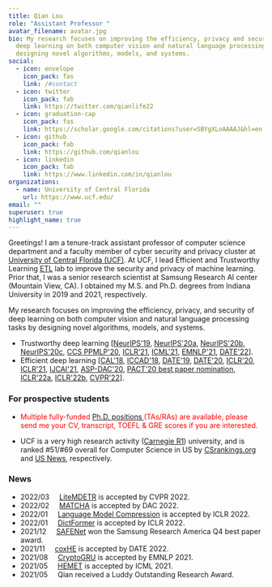 ```yaml
---
title: Qian Lou
role: "Assistant Professor "
avatar_filename: avatar.jpg
bio: My research focuses on improving the efficiency, privacy and security of
  deep learning on both computer vision and natural language processing tasks by
  designing novel algorithms, models, and systems.
social:
  - icon: envelope
    icon_pack: fas
    link: /#contact
  - icon: twitter
    icon_pack: fab
    link: https://twitter.com/qianlife22
  - icon: graduation-cap
    icon_pack: fas
    link: https://scholar.google.com/citations?user=SBYgXLoAAAAJ&hl=en
  - icon: github
    icon_pack: fab
    link: https://github.com/qianlou
  - icon: linkedin
    icon_pack: fab
    link: https://www.linkedin.com/in/qianlou
organizations:
  - name: University of Central Florida
    url: https://www.ucf.edu/
email: ""
superuser: true
highlight_name: true
---
```

Greetings! I am a tenure-track assistant professor of computer science department and a faculty member of cyber security and privacy cluster at [University of Central Florida (UCF)](https://www.ucf.edu/). At UCF, I lead Efficient and Trustworthy Learning [ETL](https://qlou.org/lab/etl/) lab to improve the security and privacy of machine learning. Prior that, I was a senior research scientist at Samsung Research AI center (Mountain View, CA). I obtained my M.S. and Ph.D. degrees from Indiana University in 2019 and 2021, respectively. 

My research focuses on improving the efficiency, privacy, and security of deep learning on both computer vision and natural language processing tasks by designing novel algorithms, models, and systems.  
<!-- I recently put efforts into the intersection of machine learning and security/privacy, i.e., privacy-preserving machine learning based on private primitives, e.g., Fully Homomorphic Encryption, Multi-Party Computation, Differential privacy, etc. -->
- Trustworthy deep learning [[NeurIPS'19](https://papers.nips.cc/paper/2019/file/56a3107cad6611c8337ee36d178ca129-Paper.pdf), [NeurIPS'20a](https://proceedings.neurips.cc/paper/2020/hash/685ac8cadc1be5ac98da9556bc1c8d9e-Abstract.html), [NeurIPS'20b](https://papers.nips.cc/paper/2020/file/6244b2ba957c48bc64582cf2bcec3d04-Paper.pdf), [NeurIPS'20c](https://papers.nips.cc/paper/2020/file/18fc72d8b8aba03a4d84f66efabce82e-Paper.pdf), [CCS PPMLP'20](http://sci-workshops.alipay.com/CCS2020), [ICLR'21](https://openreview.net/forum?id=Cz3dbFm5u-), [ICML'21](https://arxiv.org/pdf/2106.00038.pdf), [EMNLP'21](https://arxiv.org/abs/2010.11796), [DATE'22](https://github.com/paper-link/unpublished-paper/blob/main/DATE2022-coxHE.pdf)].
- Efficient deep learning [[CAL'18](https://www.computer.org/csdl/journal/ca/2018/02/08540899/17D45VObpO9), [ICCAD'18](https://ieeexplore.ieee.org/stamp/stamp.jsp?tp=&arnumber=8587764), [DATE'19](https://ieeexplore.ieee.org/abstract/document/8715195), [DATE'20](https://ieeexplore.ieee.org/abstract/document/9116494), [ICLR'20](https://openreview.net/forum?id=rygfnn4twS), [ICLR'21](https://openreview.net/forum?id=Cz3dbFm5u-), [IJCAI'21](https://www.ijcai.org/proceedings/2021/0472.pdf), [ASP-DAC'20](https://ieeexplore.ieee.org/abstract/document/9045333), [PACT'20 best paper nomination](https://dl.acm.org/doi/abs/10.1145/3410463.3414626), [ICLR'22a](https://openreview.net/forum?id=GWQWAeE9EpB), [ICLR'22b](https://openreview.net/forum?id=uPv9Y3gmAI5), [CVPR'22](https://scholar.google.com/citations?view_op=view_citation&hl=en&user=SBYgXLoAAAAJ&sortby=pubdate&citation_for_view=SBYgXLoAAAAJ:9ZlFYXVOiuMC)].

### For prospective students
- <span style="color:red"> Multiple fully-funded [Ph.D. positions ](https://www.ucf.edu/catalog/graduate/#/programs/Bk4tAeOou?bc=true&bcCurrent=Computer%20Science%20PhD&bcGroup=College%20of%20Engineering%20and%20Computer%20Science&bcItemType=programs)(TAs/RAs) are available, please send me your CV, transcript, TOEFL & GRE scores if you are interested. 

- </span> UCF is a very high research activity ([Carnegie R1](https://en.wikipedia.org/wiki/List_of_research_universities_in_the_United_States)) university, and is ranked #51/#69 overall for Computer Science in US by [CSrankings.org](http://csrankings.org/#/fromyear/2011/toyear/2021/index?all&us) and [US News](https://www.usnews.com/best-graduate-schools/top-science-schools/computer-science-rankings), respectively.

### News
* 2022/03 &nbsp; &nbsp;    [LiteMDETR](https://scholar.google.com/citations?view_op=view_citation&hl=en&user=SBYgXLoAAAAJ&sortby=pubdate&citation_for_view=SBYgXLoAAAAJ:9ZlFYXVOiuMC) is accepted by CVPR 2022.
* 2022/02 &nbsp; &nbsp;    [MATCHA](https://arxiv.org/abs/2202.08814) is accepted by DAC 2022.
* 2022/01 &nbsp; &nbsp;    [Language Model Compression](https://openreview.net/forum?id=uPv9Y3gmAI5) is accepted by ICLR 2022.
* 2022/01 &nbsp; &nbsp;    [DictFormer](https://openreview.net/forum?id=GWQWAeE9EpB) is accepted by ICLR 2022.
* 2021/12 &nbsp; &nbsp;    [SAFENet](https://openreview.net/forum?id=Cz3dbFm5u-) won the Samsung Research America Q4 best paper award. 
* 2021/11 &nbsp; &nbsp;    [coxHE](https://github.com/paper-link/unpublished-paper/blob/main/DATE2022-coxHE.pdf) is accepted by DATE 2022.
* 2021/08 &nbsp; &nbsp;    [CryptoGRU](https://arxiv.org/abs/2010.11796) is accepted by EMNLP 2021.
* 2021/05 &nbsp; &nbsp;    [HEMET](https://arxiv.org/pdf/2106.00038.pdf) is accepted by ICML 2021.
* 2021/05 &nbsp; &nbsp;     Qian received a Luddy Outstanding Research Award. 
<!-- {{< icon name="download" pack="fas" >}} Download my {{< staticref "uploads/resume.pdf" "newtab" >}}resumé{{< /staticref >}}. -->